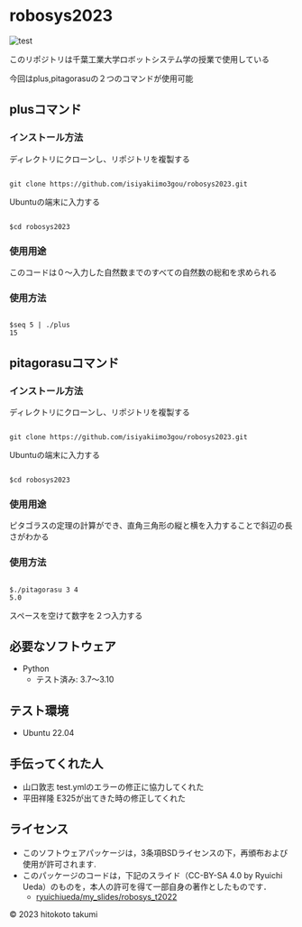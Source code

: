 # robosys2023

![test](https://github.com/isiyakiimo3gou/robosys2023/actions/workflows/test.yml/badge.svg)

このリポジトリは千葉工業大学ロボットシステム学の授業で使用している

今回はplus,pitagorasuの２つのコマンドが使用可能

## plusコマンド

### インストール方法

ディレクトリにクローンし、リポジトリを複製する
```

git clone https://github.com/isiyakiimo3gou/robosys2023.git

```

Ubuntuの端末に入力する
```

$cd robosys2023

```


### 使用用途

このコードは０～入力した自然数までのすべての自然数の総和を求められる

### 使用方法

```

$seq 5 | ./plus
15

```

## pitagorasuコマンド

### インストール方法


ディレクトリにクローンし、リポジトリを複製する
```

git clone https://github.com/isiyakiimo3gou/robosys2023.git

```

Ubuntuの端末に入力する
```

$cd robosys2023

```

### 使用用途

ピタゴラスの定理の計算ができ、直角三角形の縦と横を入力することで斜辺の長さがわかる

### 使用方法

```

$./pitagorasu 3 4
5.0

```
スペースを空けて数字を２つ入力する

## 必要なソフトウェア
* Python
  * テスト済み: 3.7〜3.10

## テスト環境
* Ubuntu 22.04

## 手伝ってくれた人

* 山口敦志 test.ymlのエラーの修正に協力してくれた
* 平田祥隆 E325が出てきた時の修正してくれた

## ライセンス

* このソフトウェアパッケージは，3条項BSDライセンスの下，再頒布および使用が許可されます.
* このパッケージのコードは，下記のスライド（CC-BY-SA 4.0 by Ryuichi Ueda）のものを，本人の許可を得て一部自身の著作としたものです．
	* [ryuichiueda/my_slides/robosys_t2022](https://github.com/ryuichiueda/my_slides/tree/master/robosys_2022)

© 2023 hitokoto takumi

